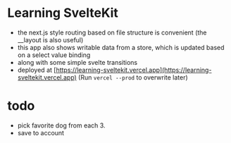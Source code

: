 # Learning SvelteKit

- the next.js style routing based on file structure is convenient (the __layout is also useful)
- this app also shows writable data from a store, which is updated based on a select value binding
- along with some simple svelte transitions
- deployed at [https://learning-sveltekit.vercel.app](https://learning-sveltekit.vercel.app) (Run `vercel --prod` to overwrite later)


# todo

- pick favorite dog from each 3. 
- save to account
